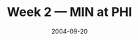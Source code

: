 ---
layout: game
title: Week 2 — MIN at PHI
season: 2004
game_id: 2004_02_MIN_PHI
week: 2
date: 2004-09-20
home_team: PHI
away_team: MIN
final_home: 27
final_away: 16
pbp_url: /assets/data/pbp/2004/2004_02_MIN_PHI.csv.gz
---